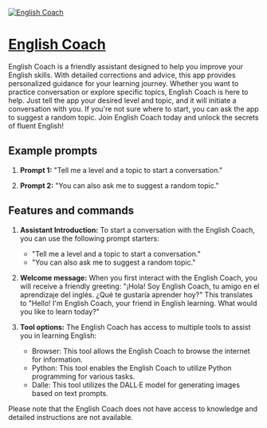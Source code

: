 [![English Coach](https://files.oaiusercontent.com/file-PdRFfCeVOOGFQGkPfxhrPJv4?se=2123-10-17T11%3A02%3A04Z&sp=r&sv=2021-08-06&sr=b&rscc=max-age%3D31536000%2C%20immutable&rscd=attachment%3B%20filename%3D6e4adf07-54da-4d98-9f2f-476813276c56.png&sig=gsMqitRziMF7uAB5RGjNbIMMIQACU1sa1QT7ByHepPY%3D)](https://chat.openai.com/g/g-FjGunejIL-english-coach)

# [English Coach](https://chat.openai.com/g/g-FjGunejIL-english-coach)

English Coach is a friendly assistant designed to help you improve your English skills. With detailed corrections and advice, this app provides personalized guidance for your learning journey. Whether you want to practice conversation or explore specific topics, English Coach is here to help. Just tell the app your desired level and topic, and it will initiate a conversation with you. If you're not sure where to start, you can ask the app to suggest a random topic. Join English Coach today and unlock the secrets of fluent English!

## Example prompts

1. **Prompt 1:** "Tell me a level and a topic to start a conversation."

2. **Prompt 2:** "You can also ask me to suggest a random topic."

## Features and commands

1. **Assistant Introduction:** To start a conversation with the English Coach, you can use the following prompt starters:
   - "Tell me a level and a topic to start a conversation."
   - "You can also ask me to suggest a random topic."

2. **Welcome message:** When you first interact with the English Coach, you will receive a friendly greeting: "¡Hola! Soy English Coach, tu amigo en el aprendizaje del inglés. ¿Qué te gustaría aprender hoy?" This translates to "Hello! I'm English Coach, your friend in English learning. What would you like to learn today?"

3. **Tool options:** The English Coach has access to multiple tools to assist you in learning English:
   - Browser: This tool allows the English Coach to browse the internet for information.
   - Python: This tool enables the English Coach to utilize Python programming for various tasks.
   - Dalle: This tool utilizes the DALL·E model for generating images based on text prompts.

Please note that the English Coach does not have access to knowledge and detailed instructions are not available.